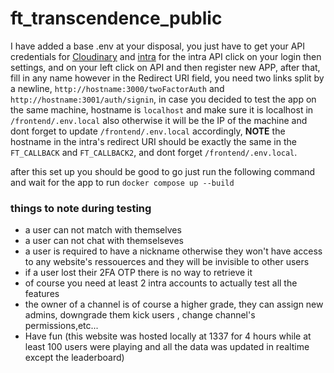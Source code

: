 # ft_transcendence_public
I have added a base .env at your disposal, you just have to get your API credentials for [Cloudinary](https://cloudinary.com/) and [intra](intra.42.fr)
for the intra API click on your login then settings, and on your left click on API and then register new APP, after that, fill in any name however in the Redirect URI field, you need two links split by a newline, `http://hostname:3000/twoFactorAuth` and `http://hostname:3001/auth/signin`, in case you decided to test the app on the same machine, hostname is `localhost` and make sure it is localhost in `/frontend/.env.local` also otherwise it will be the IP of the machine and dont forget to update `/frontend/.env.local` accordingly,
**NOTE**
  the hostname in the intra's redirect URI should be exactly the same in the `FT_CALLBACK` and `FT_CALLBACK2`, and dont forget `/frontend/.env.local`.

after this set up you should be good to go just run the following command and wait for the app to run
`docker compose up --build`

### things to note during testing
* a user can not match with themselves
* a user can not chat with themselseves
* a user is required to have a nickname otherwise they won't have access to any website's ressouerces and they will be invisible to other users
* if a user lost their 2FA OTP there is no way to retrieve it
* of course you need at least 2 intra accounts to actually test all the features
* the owner of a channel is of course a higher grade, they can assign new admins, downgrade them kick users , change channel's permissions,etc...
* Have fun (this website was hosted locally at 1337 for 4 hours while at least 100 users were playing and all the data was updated in realtime except the leaderboard)
